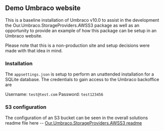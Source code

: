 ﻿## Demo Umbraco website
This is a baseline installation of Umbraco v10.0 to assist in the development the Our.Umbraco.StorageProviders.AWSS3 package as well as an opportunity to provide an example of how this package can be setup in an Umbraco website.

Please note that this is a non-production site and setup decisions were made with that idea in mind.

### Installation
The `appsettings.json` is setup to perform an unattended installation for a SQLite database.  The credentials to gain access to the Umbraco backoffice are 

Username: `test@test.com`
Password: `test123456`

### S3 configuration
The configuration of an S3 bucket can be seen in the overall solutions readme file here -- [Our.Umbraco.StorageProviders.AWSS3 readme](../../README.md)